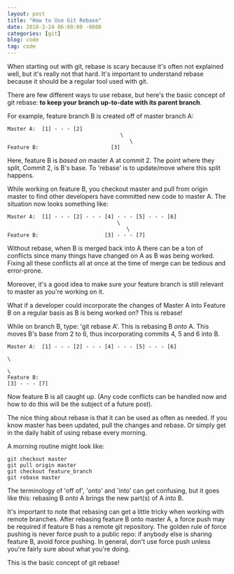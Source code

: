 ```yaml
---
layout: post
title: "How to Use Git Rebase"
date: 2018-3-24 06:00:00 -0600
categories: [git]
blog: code
tag: code
---
```


When starting out with git, rebase is scary because it's often not explained well, but it's really not that hard. It's important to understand rebase because it should be a regular tool used with git.

There are few different ways to use rebase, but here's the basic concept of git rebase: **to keep your branch up-to-date with its parent branch**.

For example, feature branch B is created off of master branch A:
```
Master A:  [1] - - - [2]
                                    \  
                                       \
Feature B:                       [3]
```
Here, feature B is *based on* master A at commit 2. The point where they split, Commit 2, is B's base. To 'rebase' is to update/move where this split happens. 


While working on feature B, you checkout master and pull from origin master to find other developers have committed new code to master A. The situation now looks something like:
```
Master A:  [1] - - - [2] - - - [4] - - - [5] - - - [6]
                                   \  
                                      \
Feature B:                     [3] - - - [7]    
```

Without rebase, when B is merged back into A there can be a ton of conflicts since many things have changed on A as B was being worked. Fixing all these conflicts all at once at the time of merge can be tedious and error-prone.

Moreover, it's a good idea to make sure your feature branch is still relevant to master as you're working on it.

What if a developer could incorporate the changes of Master A into Feature B on a regular basis as B is being worked on? This is rebase!

While on branch B, type: 'git rebase A'. This is rebasing B *onto* A. This moves B's base from 2 to 6, thus incorporating commits 4, 5 and 6 into B.
```
Master A:  [1] - - - [2] - - - [4] - - - [5] - - - [6]
                                                                        \  
                                                                           \
Feature B:                                                          [3] - - - [7]             
```
Now feature B is all caught up. (Any code conflicts can be handled now and how to do this will be the subject of a future post).

The nice thing about rebase is that it can be used as often as needed. If you know master has been updated, pull the changes and rebase. Or simply get in the daily habit of using rebase every morning.

A morning routine might look like:
```
git checkout master
git pull origin master
git checkout feature_branch
git rebase master
```

The terminology of 'off of', 'onto' and 'into' can get confusing, but it goes like this: rebasing B *onto* A brings the new part(s) of A *into* B.

It's important to note that rebasing can get a little tricky when working with remote branches. After rebasing feature B onto master A, a force push may be required if feature B has a remote git repository. The golden rule of force pushing is never force push to a public repo: if anybody else is sharing feature B, avoid force pushing. In general, don't use force push unless you're fairly sure about what you're doing.

This is the basic concept of git rebase!